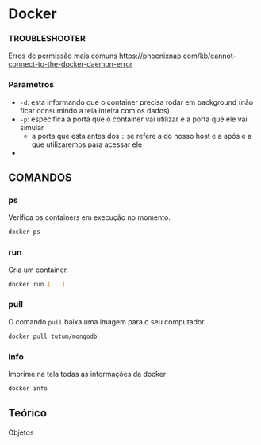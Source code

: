 # Docker

### TROUBLESHOOTER

Erros de permissão mais comuns
https://phoenixnap.com/kb/cannot-connect-to-the-docker-daemon-error

### Parametros

- `-d`: esta informando que o container precisa rodar em background (não ficar consumindo a tela inteira com os dados)
- `-p`: especifica a porta que o container vai utilizar e a porta que ele vai simular
  - a porta que esta antes dos `:` se refere a do nosso host e a após é a que utilizaremos para acessar ele
- 

## COMANDOS

### ps
Verifica os containers em execução no momento.

```bash
docker ps
```

### run
Cria um container.

```bash
docker run [...]
```


### pull
O comando `pull` baixa uma imagem para o seu computador.

```bash
docker pull tutum/mongodb
```

### info
Imprime na tela todas as informações da docker

```bash
docker info
```

### 



### 

## Teórico

Objetos